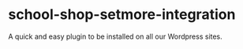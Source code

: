 # school-shop-setmore-integration
A quick and easy plugin to be installed on all our Wordpress sites.
